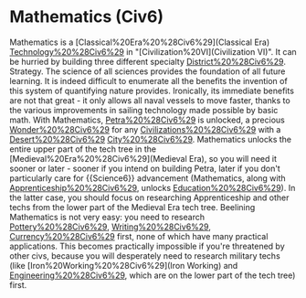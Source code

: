 # Mathematics (Civ6)

Mathematics is a [Classical%20Era%20%28Civ6%29](Classical Era) [Technology%20%28Civ6%29](technology) in "[Civilization%20VI](Civilization VI)". It can be hurried by building three different specialty [District%20%28Civ6%29](districts).
Strategy.
The science of all sciences provides the foundation of all future learning. It is indeed difficult to enumerate all the benefits the invention of this system of quantifying nature provides. Ironically, its immediate benefits are not that great - it only allows all naval vessels to move faster, thanks to the various improvements in sailing technology made possible by basic math. With Mathematics, [Petra%20%28Civ6%29](Petra) is unlocked, a precious [Wonder%20%28Civ6%29](wonder) for any [Civilizations%20%28Civ6%29](civilization) with a [Desert%20%28Civ6%29](Desert) [City%20%28Civ6%29](city).
Mathematics unlocks the entire upper part of the tech tree in the [Medieval%20Era%20%28Civ6%29](Medieval Era), so you will need it sooner or later - sooner if you intend on building Petra, later if you don't particularly care for {{Science6}} advancement (Mathematics, along with [Apprenticeship%20%28Civ6%29](Apprenticeship), unlocks [Education%20%28Civ6%29](Education)). In the latter case, you should focus on researching Apprenticeship and other techs from the lower part of the Medieval Era tech tree.
Beelining Mathematics is not very easy: you need to research [Pottery%20%28Civ6%29](Pottery), [Writing%20%28Civ6%29](Writing), [Currency%20%28Civ6%29](Currency) first, none of which have many practical applications. This becomes practically impossible if you're threatened by other civs, because you will desperately need to research military techs (like [Iron%20Working%20%28Civ6%29](Iron Working) and [Engineering%20%28Civ6%29](Engineering), which are on the lower part of the tech tree) first.
